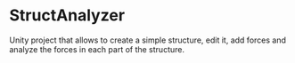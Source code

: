 # StructAnalyzer
Unity project that allows to create a simple structure, edit it, add forces and analyze the forces in each part of the structure.


